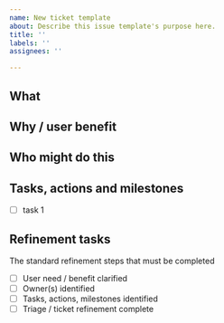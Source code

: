 ```yaml
---
name: New ticket template
about: Describe this issue template's purpose here.
title: ''
labels: ''
assignees: ''

---
```


## What 

## Why / user benefit

## Who might do this

## Tasks, actions and milestones
- [ ] task 1

## Refinement tasks
The standard refinement steps that must be completed
- [ ] User need / benefit clarified
- [ ] Owner(s) identified
- [ ] Tasks, actions, milestones identified
- [ ] Triage / ticket refinement complete
